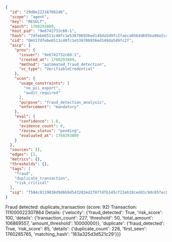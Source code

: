 ```json
{
  "id": "29d0e222167062d6",
  "scope": "agent",
  "key": "RESULT",
  "epoch": 1760293889,
  "host_pid": "9e6742732c60:1",
  "hash": "7dfebe6511c40fc1e538706936ed149da5d9fc2faeca0564d695ba96e2cc7c4b",
  "cid": "QmV17dfebe6511c40fc1e538706936ed149da5d9fc2f",
  "aicp": {
    "prov": {
      "issuer": "9e6742732c60:1",
      "created_at": 1760293889,
      "method": "automated_fraud_detection",
      "vc_type": "VerifiableCredential"
    },
    "ucon": {
      "usage_constraints": [
        "no_pii_export",
        "audit_required"
      ],
      "purpose": "fraud_detection_analysis",
      "enforcement": "mandatory"
    },
    "eval": {
      "confidence": 1.0,
      "evidence_count": 0,
      "review_status": "pending",
      "evaluated_at": 1760293889
    }
  },
  "sources": [],
  "edges": [],
  "metrics": {},
  "thresholds": {},
  "tags": [
    "fraud",
    "duplicate_transaction",
    "risk_critical"
  ],
  "sig": "f584c8119038d9d6b9d543202ed2f077dfb145cf22eb10cedd1c9dc85fec8930"
}
```

Fraud detected: duplicate_transaction (score: 92)
Transaction: 111000022307864
Details: {'velocity': {'fraud_detected': True, 'risk_score': 100, 'details': {'transaction_count': 227, 'threshold': 50, 'total_amount': 106869557, 'amount_threshold': 10000000}}, 'duplicate': {'fraud_detected': True, 'risk_score': 85, 'details': {'duplicate_count': 226, 'first_seen': 1760285765, 'matching_hash': '183a325d3d521c29'}}}